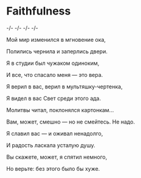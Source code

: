 # Faithfulness

-/- -/- -/- -/-

Мой мир изменился в мгновение ока,

Полились чернила и заперлись двери.

Я в студии был чужаком одиноким,

И все, что спасало меня — это вера.



Я верил в вас, верил в мультяшку-чертенка,

Я видел в вас Свет среди этого ада.

Молитвы читал, поклонялся картонкам...

Вам, может, смешно — но не смейтесь. Не надо.



Я славил вас — и оживал ненадолго, 

И радость ласкала усталую душу.

Вы скажете, может, я спятил немного,

Но верьте: без этого было бы хуже.


